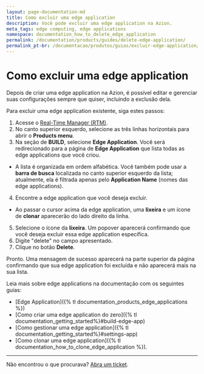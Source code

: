 ```yaml
---
layout: page-documentation-md
title: Como excluir uma edge application
description: Você pode excluir uma edge application na Azion.
meta_tags: edge computing, edge applications
namespace: documentation_how_to_delete_edge_application
permalink: /documentation/products/guides/delete-edge-application/
permalink_pt-br: /documentacao/produtos/guias/excluir-edge-application/
---
```


# Como excluir uma edge application

Depois de criar uma edge application na Azion, é possível editar e gerenciar suas configurações sempre que quiser, incluindo a exclusão dela.

Para excluir uma edge application existente, siga estes passos:

1. Acesse o [Real-Time Manager (RTM)](https://manager.azion.com/).
2. No canto superior esquerdo, selecione as três linhas horizontais para abrir o **Products menu**.
3. Na seção de **BUILD**, selecione **Edge Application**. Você será redirecionado para a página de **Edge Application** que lista todas as edge applications que você criou.
- A lista é organizada em ordem alfabética. Você também pode usar a **barra de busca** localizada no canto superior esquerdo da lista; atualmente, ela é filtrada apenas pelo **Application Name** (nomes das edge applications).
4. Encontre a edge application que você deseja excluir.
- Ao passar o cursor acima da edge application, uma **lixeira** e um ícone de **clonar** aparecerão do lado direito da linha.
5. Selecione o ícone da **lixeira**. Um popover aparecerá confirmando que você deseja excluir essa edge application específica.
6. Digite "delete" no campo apresentado.
7. Clique no botão **Delete**.

Pronto. Uma mensagem de sucesso aparecerá na parte superior da página confirmando que sua edge application foi excluída e não aparecerá mais na sua lista.

Leia mais sobre edge applications na documentação com os seguintes guias:

- [Edge Application]({% tl documentation_products_edge_applications %})
- [Como criar uma edge application do zero]({% tl documentation_getting_started%}#build-edge-app)
- [Como gestionar uma edge application]({% tl documentation_getting_started%}#settings-app)
- [Como clonar uma edge application]({% tl documentation_how_to_clone_edge_application %}).

---

Não encontrou o que procurava? [Abra um ticket](https://tickets.azion.com/).
